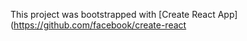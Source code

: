 This project was bootstrapped with [Create React App](https://github.com/facebook/create-react










